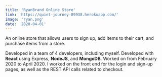 ```yaml
---
title: 'RyanBrand Online Store'
link: 'https://quiet-journey-89938.herokuapp.com/'
image: 'ryan.png'
date: '2020-04-01'
---
```

An online store that allows users to sign up, add items to their cart, and purchase items from a store. 

Developed in a team of 4 developers, including myself. Developed with **React** using Express, **NodeJS**, and **MongoDB**. Worked on from February 2020 to April 2020. I worked on the front end for the login and sign-up pages, as well as the REST API calls related to checkout.